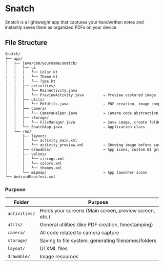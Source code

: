 # Snatch

Snatch is a lightweight app that captures your handwritten notes and instantly saves them as organized PDFs on your device.


## File Structure
```graphql
Snatch/
├── app/
│   ├── java/com/yourname/snatch/
|   |   |── ui
|   |   |   └── Color.kt
|   |   |   └── Theme.kt
|   |   |   └── Type.kt
│   │   ├── activities/
│   │   │   └── MainActivity.java
│   │   │   └── PreviewActivity.java         ← Preview captured image
│   │   ├── utils/
│   │   │   └── PdfUtils.java                ← PDF creation, image compression, etc.
│   │   ├── camera/
│   │   │   └── CameraHelper.java            ← Camera code abstraction
│   │   ├── storage/
│   │   │   └── FileManager.java             ← Save image, create folders, save PDFs
│   │   └── SnatchApp.java                   ← Application class
│   └── res/
│       ├── layout/
│       │   └── activity_main.xml
│       │   └── activity_preview.xml         ← Showing image before saving
│       ├── drawable/                        ← App icons, custom UI graphics
│       ├── values/
│       │   └── strings.xml
│       │   └── colors.xml
│       │   └── themes.xml
│       └── mipmap/                          ← App launcher icons
└── AndroidManifest.xml
```
### Purpose 


|Folder         |Purpose                                                      |
|-------------- | ------------------------------------------------------------|
|`activities/`    |Holds your screens (Main screen, preview screen, etc.)  |
|`utils/`	        |General utilities (like PDF creation, timestamping)    |
|`camera/`	    |All code related to camera capture                     |
|`storage/`	    |Saving to file system, generating filenames/folders       |
|`layout/`	    |UI XML files                                   |
|`drawable/`	    |Image resources|


